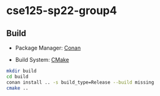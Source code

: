 # cse125-sp22-group4

## Build

- Package Manager: [Conan](https://conan.io/center/)

- Build System: [CMake](https://cmake.org/)

```bash
mkdir build
cd build
conan install .. -s build_type=Release --build missing
cmake ..
```
